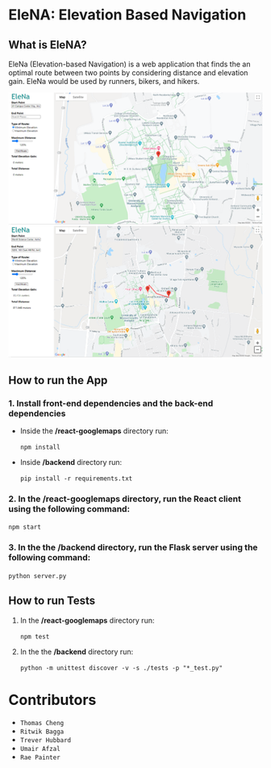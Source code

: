 # EleNA: Elevation Based Navigation

## What is EleNA?
EleNa (Elevation-based Navigation) is a web application that finds the an optimal route between two points by considering distance and elevation gain. EleNa would be used by runners, bikers, and hikers.

<img src="static_images/image1.PNG" alt="UI 1" width="1000"/>
<img src="static_images/image2.PNG" alt="UI 2" width="1000"/>

## How to run the App

### 1. Install front-end dependencies and the back-end dependencies

- Inside the **/react-googlemaps** directory run:
    
    `npm install`

- Inside **/backend** directory run:
        
    `pip install -r requirements.txt`

### 2. In the **/react-googlemaps** directory, run the React client using the following command:

`npm start`

### 3. In the the **/backend** directory, run the Flask server using the following command:

`python server.py`

## How to run Tests

1. In the **/react-googlemaps** directory run:

    `npm test` 

2. In the the **/backend** directory run:

    `python -m unittest discover -v -s ./tests -p "*_test.py"` 

# Contributors

- `Thomas Cheng`
- `Ritwik Bagga`
- `Trever Hubbard`
- `Umair Afzal`
- `Rae Painter`